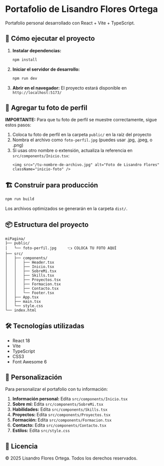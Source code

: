 # Portafolio de Lisandro Flores Ortega

Portafolio personal desarrollado con React + Vite + TypeScript.

## 🚀 Cómo ejecutar el proyecto

1. **Instalar dependencias:**
   ```bash
   npm install
   ```

2. **Iniciar el servidor de desarrollo:**
   ```bash
   npm run dev
   ```

3. **Abrir en el navegador:**
   El proyecto estará disponible en `http://localhost:5173/`

## 📸 Agregar tu foto de perfil

**IMPORTANTE:** Para que tu foto de perfil se muestre correctamente, sigue estos pasos:

1. Coloca tu foto de perfil en la carpeta `public/` en la raíz del proyecto
2. Nombra el archivo como `foto-perfil.jpg` (puedes usar .jpg, .jpeg, o .png)
3. Si usas otro nombre o extensión, actualiza la referencia en `src/components/Inicio.tsx`:
   ```tsx
   <img src="/tu-nombre-de-archivo.jpg" alt="Foto de Lisandro Flores" className="inicio-foto" />
   ```

## 🏗️ Construir para producción

```bash
npm run build
```

Los archivos optimizados se generarán en la carpeta `dist/`.

## 📦 Estructura del proyecto

```
miPagina/
├── public/
│   └── foto-perfil.jpg     👈 COLOCA TU FOTO AQUÍ
├── src/
│   ├── components/
│   │   ├── Header.tsx
│   │   ├── Inicio.tsx
│   │   ├── SobreMi.tsx
│   │   ├── Skills.tsx
│   │   ├── Proyectos.tsx
│   │   ├── Formacion.tsx
│   │   ├── Contacto.tsx
│   │   └── Footer.tsx
│   ├── App.tsx
│   ├── main.tsx
│   └── style.css
└── index.html
```

## 🛠️ Tecnologías utilizadas

- React 18
- Vite
- TypeScript
- CSS3
- Font Awesome 6

## 📝 Personalización

Para personalizar el portafolio con tu información:

1. **Información personal:** Edita `src/components/Inicio.tsx`
2. **Sobre mí:** Edita `src/components/SobreMi.tsx`
3. **Habilidades:** Edita `src/components/Skills.tsx`
4. **Proyectos:** Edita `src/components/Proyectos.tsx`
5. **Formación:** Edita `src/components/Formacion.tsx`
6. **Contacto:** Edita `src/components/Contacto.tsx`
7. **Estilos:** Edita `src/style.css`

## 📄 Licencia

© 2025 Lisandro Flores Ortega. Todos los derechos reservados.
